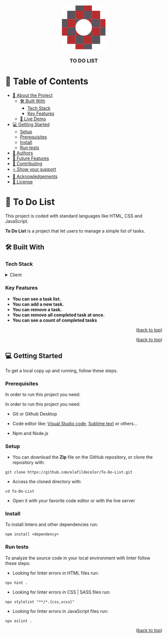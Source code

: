 <a name="readme-top"></a>

<div align="center">

  <img src="images/PSLogo.svg" alt="logo" width="140"  height="auto" />
  <br/>

  <h3><b>TO DO LIST</b></h3>

</div>

# 📗 Table of Contents

- [📖 About the Project](#about-project)
  - [🛠 Built With](#built-with)
    - [Tech Stack](#tech-stack)
    - [Key Features](#key-features)
  - [🚀 Live Demo](#live-demo)
- [💻 Getting Started](#getting-started)
  - [Setup](#setup)
  - [Prerequisites](#prerequisites)
  - [Install](#install)
  - [Run tests](#run-tests)
- [👥 Authors](#authors)
- [🔭 Future Features](#future-features)
- [🤝 Contributing](#contributing)
- [⭐️ Show your support](#support)
- [🙏 Acknowledgements](#acknowledgements)
- [📝 License](#license)

# 📖 To Do List <a name="about-project"></a>

This project is coded with standard languages like HTML, CSS and JavaScript.

**To Do List** is a project that let users to manage a simple list of tasks.

## 🛠 Built With <a name="built-with"></a>

### Tech Stack <a name="tech-stack"></a>

<details>
  <summary>Client</summary>
  <ul>
    <li><a href="https://html.spec.whatwg.org/multipage/">HTML 5 </a></li>
    <li><a href="https://html.spec.whatwg.org/multipage/">CSS 3 </a></li>
    <li><a href="https://html.spec.whatwg.org/multipage/">JavaScript </i></a></li>
  </ul>
</details>

### Key Features <a name="key-features"></a>

- **You can see a task list.**
- **You can add a new task.**
- **You can remove a task.**
- **You can remove all completed task at once.**
- **You can see a count of completed tasks**

<p align="right">(<a href="#readme-top">back to top</a>)</p>

<p align="right">(<a href="#readme-top">back to top</a>)</p>

## 💻 Getting Started <a name="getting-started"></a>

To get a local copy up and running, follow these steps.

### Prerequisites

In order to run this project you need:

In order to run this project you need:

- Git or Github Desktop

- Code editor like: [Visual Studio code](https://code.visualstudio.com/), [Sublime text](https://www.sublimetext.com/) or others...

- Npm and Node.js

### Setup

- You can download the **Zip** file on the GitHub repository, or clone the repository with:
```
git clone https://github.com/elafildecolor/To-Do-List.git
```

- Access the cloned directory with:
```
cd To-Do-List
```

- Open it with your favorite code editor or with the live server

### Install

To install linters and other dependencies run:
```
npm install <dependency>
```

### Run tests

To analyze the source code in your local environment with linter follow these steps:

- Looking for linter errors in HTML files run:
```
npx hint .
```

- Looking for linter errors in CSS | SASS files run:
```
npx stylelint "**/*.{css,scss}"
```

- Looking for linter errors in JavaScript files run:
```
npx eslint .
```


<p align="right">(<a href="#readme-top">back to top</a>)</p>

